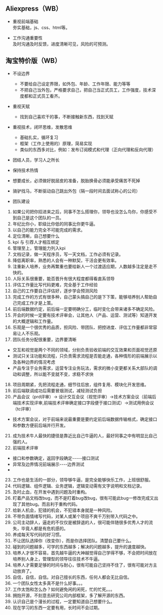 ## Aliexpress（WB）

- 重视前端基础  
  夯实基础，js、css、html等。

- 工作沟通重要性  
  及时沟通及时反馈，进度清晰可见，风险的可预测。


## 淘宝特价版（WB）

+ 不设边界  
  - 不要给自己设定界限，如外包、年龄、工作年限、能力等等
  - 不把自己当外包，严格要求自己，把自己当正式员工，工作强度，技术深度都和正式员工看齐。

+ 重视天赋  
  - 找到自己喜欢干的事，不断接触新东西，找到天赋  

+ 重视技术，闭环思维，发散思维    
  - 基础扎实，循环复习  
  - 框架（工作上使用的）原理，简易实现  
  - 类似的东西多对比，例如：发布订阅模式和代理（正向代理和反向代理）

+ 团结人员，学习人之所长  

+ 保持技术热情  

+ 想要成长，必须做好脱层皮的准备，脱胎换骨必须能承受痛苦不死掉  

+ 骑驴找马，不断驱动自己跳出外包（隔一段时间去面试称心的公司）  

+ 团队建设  
1. 如果公司把你招进来之后，同事不怎么搭理你，领导也没怎么鸟你，你感受不到自己是这个团队的一员。  
2. 年纪比你小，职级比你低的同事比你更牛逼。
3. 以自己的能力完全不可能完成的需求。  
4. 定位清晰，自己想要什么  
5. kpi 与 引荐人才相互绑定  
6. 管理至上，管理能力列入kpi  
7. 文档记录，做一天程序员，写一天文档，工作必须有记录。  
8. 降低离职率，熟悉的人会有一种默契，干活会更有效率。  
9. 注重新人培养，业务再繁重也要给新人一个过渡适应期，人数越多注定是走不快的。  
10. 人际关系很重要，能否晋升有很大程度都得看直系领导  
11. 评估工作量比写代码更难，完全基于工作经验  
12. 自己的工作要自己评估好，逐步学会预测风险  
13. 完成工作的方式有很多种，自己蒙头搞自己的是下下策，能够培养别人帮助自己完成工作才是上策。  
14. 前后端数据约定，前后端一定要明确分工，临时变化会带来诸多不确定风险。  
15. 开会的时候一定要有技术评审会，让其他人（产品、运营、测试等）知道开发的大概逻辑和工作量。  
16. 乐观是一个很优秀的品质，担风险、带团队、把控进度、评估工作量都非常容易让人不乐观。  
17. 团队任务分配很重要，边界要清晰
  - 交互和视觉是两个不同的领域，分别负责验收前端的交互效果和页面视觉还原
  - 测试只关注功能和流程，只负责需求流程是否能走通，各种情形的前端展示以及各种边界的情况考虑  
  - 产品专注于业务需求，运营专注业务玩法，需求的微小变更都关系大部队的调动和调整，所以能不变就不变，求稳不求快  
18. 项目周期紧，先把流程走通，细节往后放，组件复用、模块化开发思维。  
19. 前后端联调成功后需要冒烟测试，减轻测试负担  
20. 产品会议（prd评审）-> 设计交互会议（视觉评审）->技术方案会议（前端后端技术实现评审,前端技术评审确定接口字段便于接口测试）->测试用例会议（tc评审）  
  - 技术方案会议，对于前端来说最重要是要约定前后端数据传输格式，确定接口和参数方便前后端并行开发。  
21. 成为技术牛人最快的捷径是靠近比自己牛逼的人，最好同事之中有明显比自己强的人。  
22. 前端技术评审
  - 接口和参数确定，返回字段确定-----接口测试  
  - 异常及边界情况前端展示----边界测试  
  - 
23. 工作也是生活的一部分，领导够牛逼，是完全能够快乐工作，上班很舒服。  
24. 代码逻辑、组件逻辑、业务逻辑，逻辑变动需有文字说明和文档记录。  
25. 及时止血，在开发中遇到问题及时重构。  
26. 盯着产品文档改bug，而不是盯着bug改bug，很有可能此bug一修改完成又出现了其他bug。而且利于重构代码。  
27. 给新人机会，犯错的机会，不犯错本身就是一种风险。  
28. 不带负面情绪写代码，对某人或某个项目不爽千万别带入代码之中。  
29. 公司主动辞人，逼走的不仅仅是被辞退的人，很可能伴随很多优秀人才的流失，毕竟人都是有危机感的。  
30. 养成每天写代码的好习惯。
31. 不让团队选择你（改变你），而是你选择团队。清楚自己要什么。  
32. 碰到的问题越多，可学的东西越多；解决的问题越多，提升的速度越快。  
33. 培养人才很不容易，首先越牛逼的大神越觉得自己学得不够，不会把时间放在培养别人身上，管理型的领导往往技术不牛逼。  
34. 培养人才需要足够的时间与耐心，很有可能自己坚持不住了，很有可能对方主动放弃了。  
35. 自信，自信，自信。对自己擅长的东西，任何人都会无比自信。  
36. 一个团队女性太多真不是什么好事。。。  
37. 工作太饱和怎么办？如何避免闲的闲死，忙的忙死。。。  
38. 拥抱开源，不刻意去研究公司内部框架，多了解开源的东西。  
39. 认识自己是个漫长的过程，一定要知道自己想要什么。  
40. 现在学习的东西一定要有用，长时间不会过期。  
